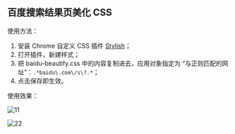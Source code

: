 ## 百度搜索结果页美化 CSS

使用方法：

1. 安装 Chrome 自定义 CSS 插件 [Stylish](https://chrome.google.com/webstore/detail/stylish-custom-themes-for/fjnbnpbmkenffdnngjfgmeleoegfcffe)；
2. 打开插件，新建样式；
3. 把 baidu-beautify.css 中的内容复制进去，应用对象指定为 “与正则匹配的网址”：`.*baidu\.com\/s\?.*`；
4. 点击保存即生效。

使用效果：

![11](https://my-img-store.oss-cn-shenzhen.aliyuncs.com/20210427102434.png)

![22](https://my-img-store.oss-cn-shenzhen.aliyuncs.com/20210427102612.png)